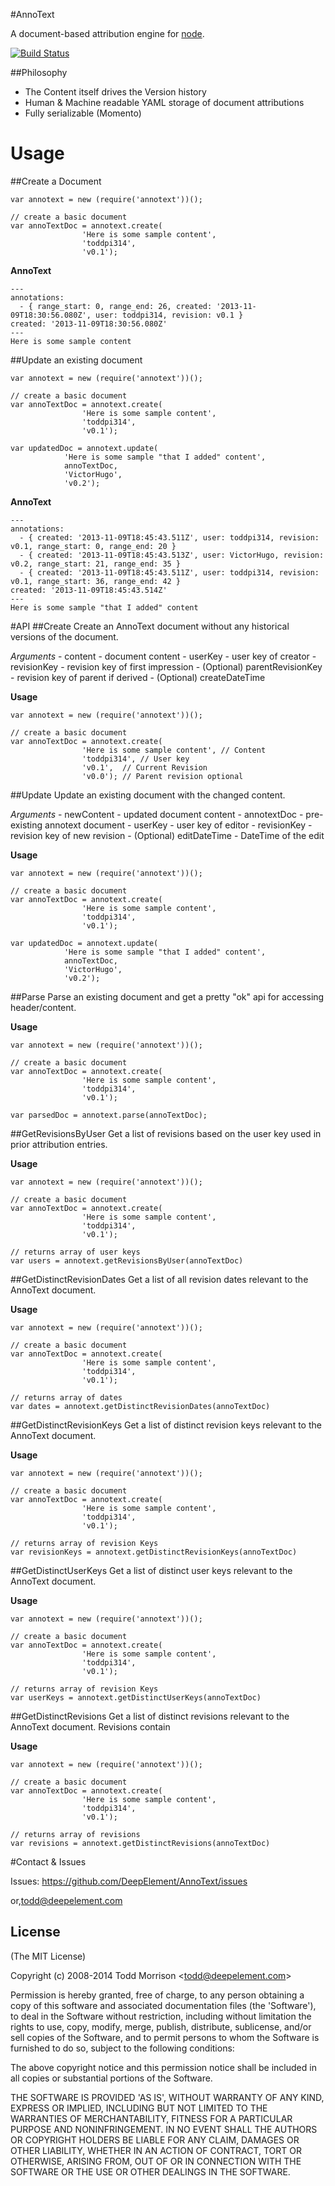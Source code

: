 #AnnoText

  A document-based attribution engine for [node](http://nodejs.org).

[![Build Status](https://travis-ci.org/DeepElement/AnnoText.png?branch=master)](https://travis-ci.org/DeepElement/AnnoText)


##Philosophy

* The Content itself drives the Version history
* Human & Machine readable YAML storage of document attributions
* Fully serializable (Momento)


# Usage

##Create a Document

	var annotext = new (require('annotext'))();
	
	// create a basic document
	var annoTextDoc = annotext.create(
					'Here is some sample content',
					'toddpi314', 
					'v0.1');			

**AnnoText**

	---
	annotations:
	  - { range_start: 0, range_end: 26, created: '2013-11-09T18:30:56.080Z', user: toddpi314, revision: v0.1 }
	created: '2013-11-09T18:30:56.080Z'
	---
	Here is some sample content

##Update an existing document

	var annotext = new (require('annotext'))();
	
	// create a basic document
	var annoTextDoc = annotext.create(
					'Here is some sample content',
					'toddpi314', 
					'v0.1');
					
	var updatedDoc = annotext.update(
				'Here is some sample "that I added" content',
				annoTextDoc,
				'VictorHugo',
				'v0.2');
		

**AnnoText**

	---
	annotations:
	  - { created: '2013-11-09T18:45:43.511Z', user: toddpi314, revision: v0.1, range_start: 0, range_end: 20 }
	  - { created: '2013-11-09T18:45:43.513Z', user: VictorHugo, revision: v0.2, range_start: 21, range_end: 35 }
	  - { created: '2013-11-09T18:45:43.511Z', user: toddpi314, revision: v0.1, range_start: 36, range_end: 42 }
	created: '2013-11-09T18:45:43.514Z'
	---
	Here is some sample "that I added" content

#API
##Create
Create an AnnoText document without any historical versions of the document. 

_Arguments_
	- content - document content
	- userKey - user key of creator
	- revisionKey - revision key of first impression
	- (Optional) parentRevisionKey - revision key of parent if derived
	- (Optional) createDateTime

**Usage**

	var annotext = new (require('annotext'))();
	
	// create a basic document
	var annoTextDoc = annotext.create(
					'Here is some sample content', // Content
					'toddpi314', // User key
					'v0.1',  // Current Revision
					'v0.0'); // Parent revision optional		

##Update
Update an existing document with the changed content. 

_Arguments_
	- newContent - updated document content
	- annotextDoc - pre-existing annotext document
	- userKey - user key of editor
	- revisionKey - revision key of new revision
	- (Optional) editDateTime - DateTime of the edit

**Usage**

	var annotext = new (require('annotext'))();
	
	// create a basic document
	var annoTextDoc = annotext.create(
					'Here is some sample content',
					'toddpi314', 
					'v0.1');
					
	var updatedDoc = annotext.update(
				'Here is some sample "that I added" content',
				annoTextDoc,
				'VictorHugo',
				'v0.2');


##Parse
Parse an existing document and get a pretty "ok" api for accessing header/content.

**Usage**

	var annotext = new (require('annotext'))();
	
	// create a basic document
	var annoTextDoc = annotext.create(
					'Here is some sample content',
					'toddpi314', 
					'v0.1');
					
	var parsedDoc = annotext.parse(annoTextDoc);



##GetRevisionsByUser
Get a list of revisions based on the user key used in prior attribution entries.

**Usage**

	var annotext = new (require('annotext'))();
	
	// create a basic document
	var annoTextDoc = annotext.create(
					'Here is some sample content',
					'toddpi314', 
					'v0.1');
					
	// returns array of user keys
	var users = annotext.getRevisionsByUser(annoTextDoc)


##GetDistinctRevisionDates
Get a list of all revision dates relevant to the AnnoText document.

**Usage**

	var annotext = new (require('annotext'))();
	
	// create a basic document
	var annoTextDoc = annotext.create(
					'Here is some sample content',
					'toddpi314', 
					'v0.1');
					
	// returns array of dates
	var dates = annotext.getDistinctRevisionDates(annoTextDoc)

##GetDistinctRevisionKeys
Get a list of distinct revision keys relevant to the AnnoText document.

**Usage**

	var annotext = new (require('annotext'))();
	
	// create a basic document
	var annoTextDoc = annotext.create(
					'Here is some sample content',
					'toddpi314', 
					'v0.1');
					
	// returns array of revision Keys
	var revisionKeys = annotext.getDistinctRevisionKeys(annoTextDoc)

##GetDistinctUserKeys
Get a list of distinct user keys relevant to the AnnoText document.

**Usage**

	var annotext = new (require('annotext'))();
	
	// create a basic document
	var annoTextDoc = annotext.create(
					'Here is some sample content',
					'toddpi314', 
					'v0.1');
					
	// returns array of revision Keys
	var userKeys = annotext.getDistinctUserKeys(annoTextDoc)

##GetDistinctRevisions
Get a list of distinct revisions relevant to the AnnoText document.
Revisions contain 

**Usage**

	var annotext = new (require('annotext'))();
	
	// create a basic document
	var annoTextDoc = annotext.create(
					'Here is some sample content',
					'toddpi314', 
					'v0.1');
					
	// returns array of revisions
	var revisions = annotext.getDistinctRevisions(annoTextDoc)

#Contact & Issues

Issues: https://github.com/DeepElement/AnnoText/issues

or,<todd@deepelement.com>

## License

(The MIT License)

Copyright (c) 2008-2014 Todd Morrison &lt;todd@deepelement.com&gt;

Permission is hereby granted, free of charge, to any person obtaining
a copy of this software and associated documentation files (the
'Software'), to deal in the Software without restriction, including
without limitation the rights to use, copy, modify, merge, publish,
distribute, sublicense, and/or sell copies of the Software, and to
permit persons to whom the Software is furnished to do so, subject to
the following conditions:

The above copyright notice and this permission notice shall be
included in all copies or substantial portions of the Software.

THE SOFTWARE IS PROVIDED 'AS IS', WITHOUT WARRANTY OF ANY KIND,
EXPRESS OR IMPLIED, INCLUDING BUT NOT LIMITED TO THE WARRANTIES OF
MERCHANTABILITY, FITNESS FOR A PARTICULAR PURPOSE AND NONINFRINGEMENT.
IN NO EVENT SHALL THE AUTHORS OR COPYRIGHT HOLDERS BE LIABLE FOR ANY
CLAIM, DAMAGES OR OTHER LIABILITY, WHETHER IN AN ACTION OF CONTRACT,
TORT OR OTHERWISE, ARISING FROM, OUT OF OR IN CONNECTION WITH THE
SOFTWARE OR THE USE OR OTHER DEALINGS IN THE SOFTWARE.
